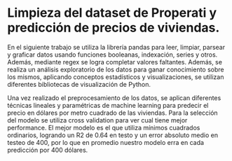# Limpieza del dataset de Properati y predicción de precios de viviendas.

En el siguiente trabajo se utiliza la librería pandas para leer, limpiar, parsear y graficar datos usando funciones
booleanas, indexación, series y otros. Además, mediante regex se logra completar valores faltantes. Además, se realiza un análisis exploratorio de los datos para ganar conocimiento sobre los mismos, 
aplicando conceptos estadísticos y visualizaciones, se utilizan diferentes bibliotecas de visualización de Python.


Una vez realizado el preprocesamiento de los datos, se aplican diferentes técnicas lineales y paramétricas de machine learning para predecir el precio en dólares por 
metro cuadrado de las viviendas. Para la selección del modelo se utiliza cross validation para ver cual tiene mejor performance. El mejor modelo es el que utiliza
mínimos cuadrados ordinarios, logrando un R2 de 0.64 en testo y un error absoluto medio en testeo de 400, por lo que en promedio nuestro modelo erra en cada
predicción por 400 dólares.
